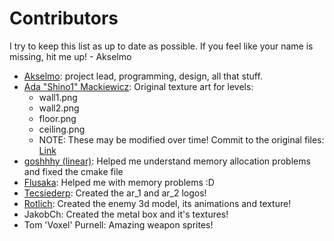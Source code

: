 # Contributors

I try to keep this list as up to date as possible. If you feel like your name is missing, hit me up!
\- Akselmo

* [Akselmo](https://twitter.com/Akselmo): project lead, programming, design, all that stuff.
* [Ada "Shino1" Mackiewicz](https://twitter.com/shino_0ne): Original texture art for levels:
    * wall1.png
    * wall2.png
    * floor.png
    * ceiling.png
    * NOTE: These may be modified over time! Commit to the original
      files: [Link](https://github.com/Akselmo/ScifiFPS/commit/0c03207441b9b71909edba44558cbb0c20e210c8)
* [goshhhy (linear)](https://github.com/goshhhy): Helped me understand memory allocation problems and fixed the cmake
  file
* [Flusaka](https://github.com/flusaka): Helped me with memory problems :D 
* [Tecsiederp](https://twitter.com/tecsiederp): Created the ar_1 and ar_2 logos!
* [Rotlich](https://twitter.com/Satokekkyu): Created the enemy 3d model, its animations and texture!
* JakobCh: Created the metal box and it's textures!
* Tom 'Voxel' Purnell: Amazing weapon sprites!